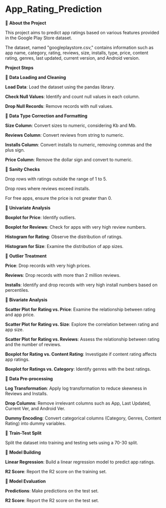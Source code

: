 # App_Rating_Prediction

🔹 **About the Project**

This project aims to predict app ratings based on various features provided in the Google Play Store dataset. 

The dataset, named "googleplaystore.csv," contains information such as app name, category, rating, reviews, size, installs, type, price, content rating, genres, last updated, current version, and Android version.

**Project Steps**

🔸 **Data Loading and Cleaning**

**Load Data**: Load the dataset using the pandas library.

**Check Null Values**: Identify and count null values in each column.

**Drop Null Records**: Remove records with null values.


🔸 **Data Type Correction and Formatting**

**Size Column**: Convert sizes to numeric, considering Kb and Mb.

**Reviews Column**: Convert reviews from string to numeric.

**Installs Column**: Convert installs to numeric, removing commas and the plus sign.

**Price Column**: Remove the dollar sign and convert to numeric.


🔸 **Sanity Checks**

Drop rows with ratings outside the range of 1 to 5.

Drop rows where reviews exceed installs.

For free apps, ensure the price is not greater than 0.

🔸 **Univariate Analysis**

**Boxplot for Price**: Identify outliers.

**Boxplot for Reviews**: Check for apps with very high review numbers.

**Histogram for Rating**: Observe the distribution of ratings.

**Histogram for Size**: Examine the distribution of app sizes.


🔸 **Outlier Treatment**

**Price**: Drop records with very high prices.

**Reviews**: Drop records with more than 2 million reviews.

**Installs**: Identify and drop records with very high install numbers based on percentiles.

🔸 **Bivariate Analysis**

**Scatter Plot for Rating vs. Price**: Examine the relationship between rating and app price.

**Scatter Plot for Rating vs. Size**: Explore the correlation between rating and app size.

**Scatter Plot for Rating vs. Reviews**: Assess the relationship between rating and the number of reviews.

**Boxplot for Rating vs. Content Rating**: Investigate if content rating affects app ratings.

**Boxplot for Ratings vs. Category**: Identify genres with the best ratings.


🔹 **Data Pre-processing**

**Log Transformation**: Apply log transformation to reduce skewness in Reviews and Installs.

**Drop Columns**: Remove irrelevant columns such as App, Last Updated, Current Ver, and Android Ver.

**Dummy Encoding**: Convert categorical columns (Category, Genres, Content Rating) into dummy variables.


🔹 **Train-Test Split**

Split the dataset into training and testing sets using a 70-30 split.

🔹 **Model Building**

**Linear Regression**: Build a linear regression model to predict app ratings.

**R2 Score**: Report the R2 score on the training set.


🔹 **Model Evaluation**

**Predictions**: Make predictions on the test set.

**R2 Score**: Report the R2 score on the test set.
